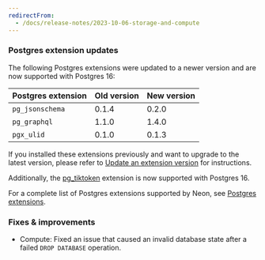 ```yaml
---
redirectFrom:
  - /docs/release-notes/2023-10-06-storage-and-compute
---
```


### Postgres extension updates

The following Postgres extensions were updated to a newer version and are now supported with Postgres 16:

| Postgres extension           | Old version   | New version   |
|------------------------------|---------------|---------------|
| `pg_jsonschema`              | 0.1.4         | 0.2.0         |
| `pg_graphql`                 | 1.1.0         | 1.4.0         |
| `pgx_ulid`                   | 0.1.0         | 0.1.3         |

If you installed these extensions previously and want to upgrade to the latest version, please refer to [Update an extension version](/docs/extensions/pg-extensions#update-an-extension-version) for instructions.

Additionally, the [pg_tiktoken](/docs/extensions/pg_tiktoken) extension is now supported with Postgres 16.

For a complete list of Postgres extensions supported by Neon, see [Postgres extensions](/docs/extensions/pg-extensions).

### Fixes & improvements

- Compute: Fixed an issue that caused an invalid database state after a failed `DROP DATABASE` operation.
